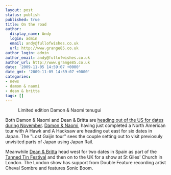 ```yaml
---
layout: post
status: publish
published: true
title: On the road
author:
  display_name: Andy
  login: admin
  email: andy@fullofwishes.co.uk
  url: http://www.grange85.co.uk
author_login: admin
author_email: andy@fullofwishes.co.uk
author_url: http://www.grange85.co.uk
date: '2009-11-05 14:59:07 +0000'
date_gmt: '2009-11-05 14:59:07 +0000'
categories:
- news
- damon & naomi
- dean & britta
tags: []
---
```

<p><figure class="caption alignright"><a href="/wp/wp-content/uploads/2009/11/damon_naomi_tenugui.jpg"></a><figcaption class="caption-text">Limited edition Damon & Naomi tenugui</figcaption></figure>
<p>Both Damon & Naomi and Dean & Britta are <a href="/database/upcoming/">heading out of the US for dates during November</a>. <a href="http://www.damonandnaomi.com">Damon & Naomi</a>, having just completed a North American tour with A Hawk and A Hacksaw are heading out east for <span class="removed_link" title="https://www.fullofwishes.co.uk/database/upcoming/damon_and_naomi/">six dates in Japan</span>. The "Lost Gaijin tour" sees the couple setting out to visit previosuly unvisited parts of Japan using Japan Rail.</p>
<p>Meanwhile <a href="http://www.deanandbritta.com">Dean & Britta</a> head west for two dates in Spain as part of the <a href="http://tannedtin.com/">Tanned Tin Festival</a> and then on to the UK for a show at St Giles' Church in London. The London show has support from Double Feature recording artist Cheval Sombre and features Sonic Boom.</p>
